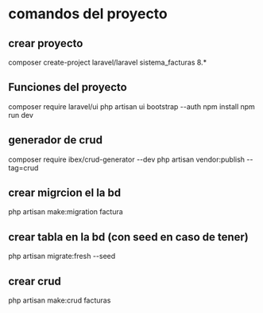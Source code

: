 # comandos del proyecto

## crear proyecto
composer create-project laravel/laravel sistema_facturas 8.*

## Funciones del proyecto
composer require laravel/ui
php artisan ui bootstrap --auth
npm install
npm run dev

## generador de crud 
composer require ibex/crud-generator --dev
php artisan vendor:publish --tag=crud

## crear migrcion el la bd  
php artisan make:migration factura

## crear tabla en la bd (con seed en caso de tener)
php artisan migrate:fresh --seed

## crear crud 
php artisan make:crud facturas